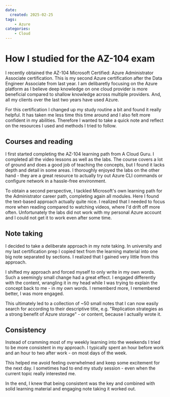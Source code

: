 ```yaml
---
date:
  created: 2025-02-25
tags:
    - Azure
categories:
    - Cloud
---
```


# How I studied for the AZ-104 exam

I recently obtained the AZ-104 Microsoft Certified: Azure Administrator Associate certification. This is my second Azure certification after the Data Engineer Associate from last year. I am delibaretly focusing on the Azure platform as I believe deep knowledge on one cloud provider is more beneficial compared to shallow knowledge across multiple providers. And, all my clients over the last two years have used Azure.
<!-- more -->

For this certification I changed up my study routine a bit and found it really helpful. It has taken me less time this time around and I also felt more confident in my abilities. Therefore I wanted to take a quick note and reflect on the resources I used and methods I tried to follow.


## Courses and reading
I first started completing the AZ-104 learning path from A Cloud Guru. I completed all the video lessons as well as the labs. The course covers a lot of ground and does a good job of teaching the concepts, but I found it lacks depth and detail in some areas. I thoroughly enjoyed the labs on the other hand - they are a great resource to actually try out Azure CLI commands or configure network in a hassle-free environment.

To obtain a second perspective, I tackled Microsoft's own learning path for the Administrator career path, completing again all modules. Here I found the text-based approach actually quite nice. I realized that I needed to focus more when reading compared to watching videos, where I'd drift off more often. Unfortunately the labs did not work with my personal Azure account and I could not get it to work even after some time.

## Note taking
I decided to take a deliberate approach in my note taking. In university and my last certification prep I copied text from the learning material into one big note separated by sections. I realized that I gained very little from this approach.

I shifted my approach and forced myself to only write in my own words. Such a seemingly small change had a great effect. I engaged differently with the content, wrangling it in my head while I was trying to explain the concept back to me - in my own words. I rememberd more, I remembered better, I was more engaged.

This ultimately led to a collection of ~50 small notes that I can now easily search for according to their descriptive title, e.g. "Replication strategies as a strong benefit of Azure storage" - or content, because I actually wrote it.

## Consistency
Instead of cramming most of my weekly learning into the weekends I tried to be more consistent in my approach. I typically spent an hour before work and an hour to two after work - on most days of the week.

This helped me avoid feeling overwhelmed and keep some excitement for the next day. I sometimes had to end my study session - even when the current topic really interested me.

In the end, I knew that being consistent was the key and combined with solid learning material and engaging note taking it worked out.
